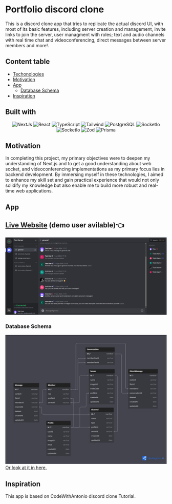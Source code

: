 # Portfolio discord clone
This is a discord clone app that tries to replicate the actual discord UI, with most of its basic features, including server creation and management, invite links to join the server, user managment with roles; text and audio channels with real time chat and videoconferencing, direct messages between server members and more!.

## Content table

* [Techonologies](#built-with)
* [Motivation](#motivation)
* [App](#app)
  * [Database Schema](#database-schema)
* [Inspiration](#inspiration)


## Built with
<p align='center'>
<img alt="NextJs" src="https://img.shields.io/badge/-NextJs-000000?style=flat-square&logo=nextdotjs&logoColor=white" />
<img alt="React" src="https://img.shields.io/badge/-React-45b8d8?style=flat-square&logo=react&logoColor=white" />
<img alt="TypeScript" src="https://img.shields.io/badge/-TypeScript-007ACC?style=flat-square&logo=typescript&logoColor=white" />
<img alt="Tailwind" src="https://img.shields.io/badge/-Tailwind-06B6D4?style=flat-square&logo=tailwind-css&logoColor=white" />
<img alt="PostgreSQL" src="https://img.shields.io/badge/-PostgreSQL-4169E1?style=flat-square&logo=postgresql&logoColor=white" />
<img alt="SocketIo" src="https://img.shields.io/badge/-Socket.io-25c2a0?style=flat-square&logoColor=white" />
<img alt="SocketIo" src="https://img.shields.io/badge/-LiveKit-06b7db?style=flat-square&logo=livekit&logoColor=white" />
<img alt="Zod" src="https://img.shields.io/badge/-Zod-3E67B1?style=flat-square&logo=zod&logoColor=white" />
<img alt="Prisma" src="https://img.shields.io/badge/-Prisma-2D3748?style=flat-square&logo=prisma&logoColor=white" />
</p>

## Motivation
In completing this project, my primary objectives were to deepen my understanding of Next.js and to get a good understanding about web socket, and videoconferencing implementations as my primary focus lies in backend development. By immersing myself in these technologies, I aimed to enhance my skill set and gain practical experience that would not only solidify my knowledge but also enable me to build more robust and real-time web applications.
## App
## [Live Website](https://discord-clone-raul-urdaneta.up.railway.app/) (demo user avilable)👈

![App UI](/public/discord-clone-final-app.png)

### Database Schema
![DB schema](/public//db-schema.webp)
<a href='https://dbdiagram.io/d/6669d0b2a179551be6b89f1f'>Or look at it in here.<a/>

## Inspiration
This app is based on CodeWithAntonio discord clone Tutorial.

